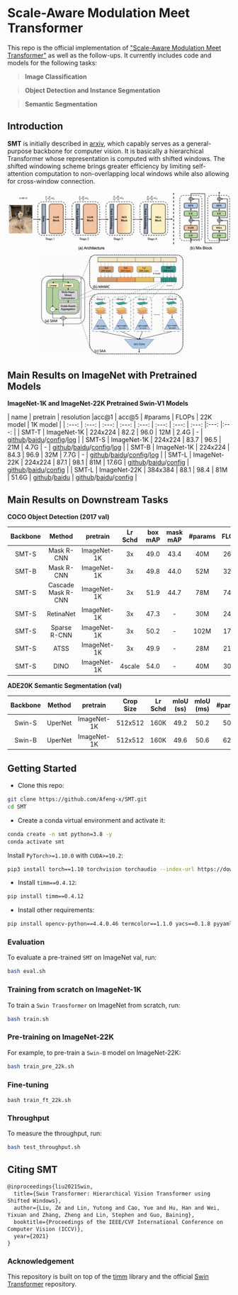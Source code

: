 # Scale-Aware Modulation Meet Transformer

This repo is the official implementation of ["Scale-Aware Modulation Meet Transformer"](https://arxiv.org/pdf/2103.14030.pdf) as well as the follow-ups. It currently includes code and models for the following tasks:

> **Image Classification**

> **Object Detection and Instance Segmentation**

> **Semantic Segmentation**


## Introduction

**SMT** is initially described in [arxiv](https://arxiv.org/abs/2103.14030), which capably serves as a
general-purpose backbone for computer vision. It is basically a hierarchical Transformer whose representation is computed with shifted windows. The shifted windowing scheme brings greater efficiency by limiting self-attention computation to non-overlapping local windows while also allowing for cross-window connection.

![teaser](figures/teaser.png)

## Main Results on ImageNet with Pretrained Models

**ImageNet-1K and ImageNet-22K Pretrained Swin-V1 Models**

| name | pretrain | resolution |acc@1 | acc@5 | #params | FLOPs | 22K model | 1K model |
| :---: | :---: | :---: | :---: | :---: | :---: | :---: | :---: |:---: |:---: |
| SMT-T | ImageNet-1K | 224x224 | 82.2 | 96.0 | 12M | 2.4G | - | [github](https://github.com/SwinTransformer/storage/releases/download/v1.0.0/swin_tiny_patch4_window7_224.pth)/[baidu](https://pan.baidu.com/s/156nWJy4Q28rDlrX-rRbI3w)/[config](configs/swin/swin_tiny_patch4_window7_224.yaml)/[log](https://github.com/SwinTransformer/storage/files/7745562/log_swin_tiny_patch4_window7_224.txt) |
| SMT-S | ImageNet-1K | 224x224 | 83.7 | 96.5 | 21M | 4.7G | - | [github](https://github.com/SwinTransformer/storage/releases/download/v1.0.0/swin_small_patch4_window7_224.pth)/[baidu](https://pan.baidu.com/s/1KFjpj3Efey3LmtE1QqPeQg)/[config](configs/swin/swin_small_patch4_window7_224.yaml)/[log](https://github.com/SwinTransformer/storage/files/7745563/log_swin_small_patch4_window7_224.txt) |
| SMT-B | ImageNet-1K | 224x224 | 84.3 | 96.9 | 32M | 7.7G | - | [github](https://github.com/SwinTransformer/storage/releases/download/v1.0.0/swin_base_patch4_window7_224.pth)/[baidu](https://pan.baidu.com/s/16bqCTEc70nC_isSsgBSaqQ)/[config](configs/swin/swin_base_patch4_window7_224.yaml)/[log](https://github.com/SwinTransformer/storage/files/7745564/log_swin_base_patch4_window7_224.txt) |
| SMT-L | ImageNet-22K | 224x224 | 87.1 | 98.1 | 81M | 17.6G | [github](https://github.com/SwinTransformer/storage/releases/download/v1.0.0/swin_base_patch4_window7_224_22k.pth)/[baidu](https://pan.baidu.com/s/1y1Ec3UlrKSI8IMtEs-oBXA)/[config](configs/swin/swin_base_patch4_window7_224_22k.yaml) | [github](https://github.com/SwinTransformer/storage/releases/download/v1.0.0/swin_base_patch4_window7_224_22kto1k.pth)/[baidu](https://pan.baidu.com/s/1n_wNkcbRxVXit8r_KrfAVg)/[config](configs/swin/swin_base_patch4_window7_224_22kto1k_finetune.yaml) |
| SMT-L | ImageNet-22K | 384x384 | 88.1 | 98.4 | 81M | 51.6G | [github](https://github.com/SwinTransformer/storage/releases/download/v1.0.0/swin_base_patch4_window12_384_22k.pth)/[baidu](https://pan.baidu.com/s/1vwJxnJcVqcLZAw9HaqiR6g) | [github](https://github.com/SwinTransformer/storage/releases/download/v1.0.0/swin_base_patch4_window12_384_22kto1k.pth)/[baidu](https://pan.baidu.com/s/1caKTSdoLJYoi4WBcnmWuWg)/[config](configs/swin/swin_base_patch4_window12_384_22kto1k_finetune.yaml) |


## Main Results on Downstream Tasks

**COCO Object Detection (2017 val)**

| Backbone | Method | pretrain | Lr Schd | box mAP | mask mAP | #params | FLOPs |
| :---: | :---: | :---: | :---: | :---: | :---: | :---: | :---: |
| SMT-S | Mask R-CNN | ImageNet-1K | 3x | 49.0 | 43.4 | 40M | 265G |
| SMT-B | Mask R-CNN | ImageNet-1K | 3x | 49.8 | 44.0 | 52M | 328G |
| SMT-S | Cascade Mask R-CNN | ImageNet-1K |  3x | 51.9 | 44.7 | 78M | 744G |
| SMT-S | RetinaNet | ImageNet-1K |  3x | 47.3 | - | 30M | 247G |
| SMT-S | Sparse R-CNN | ImageNet-1K |  3x | 50.2 | - | 102M | 171G |
| SMT-S | ATSS | ImageNet-1K |  3x | 49.9 | - | 28M | 214G |
| SMT-S | DINO | ImageNet-1K |  4scale | 54.0 | - | 40M | 309G |


**ADE20K Semantic Segmentation (val)**

| Backbone | Method | pretrain | Crop Size | Lr Schd | mIoU (ss) | mIoU (ms) | #params | FLOPs |
| :---: | :---: | :---: | :---: | :---: | :---: | :---: | :---: | :---: |
| Swin-S | UperNet | ImageNet-1K | 512x512 | 160K | 49.2 | 50.2 | 50M | 935G |
| Swin-B | UperNet | ImageNet-1K | 512x512 | 160K | 49.6 | 50.6 | 62M | 1004G |


## Getting Started

- Clone this repo:

```bash
git clone https://github.com/Afeng-x/SMT.git
cd SMT
```

- Create a conda virtual environment and activate it:

```bash
conda create -n smt python=3.8 -y
conda activate smt
```

Install `PyTorch>=1.10.0` with `CUDA>=10.2`:

```bash
pip3 install torch==1.10 torchvision torchaudio --index-url https://download.pytorch.org/whl/cu113
```

- Install `timm==0.4.12`:

```bash
pip install timm==0.4.12
```

- Install other requirements:

```bash
pip install opencv-python==4.4.0.46 termcolor==1.1.0 yacs==0.1.8 pyyaml scipy ptflops thop
```

### Evaluation

To evaluate a pre-trained `SMT` on ImageNet val, run:

```bash
bash eval.sh
```

### Training from scratch on ImageNet-1K

To train a `Swin Transformer` on ImageNet from scratch, run:

```bash
bash train.sh
```

### Pre-training on ImageNet-22K

For example, to pre-train a `Swin-B` model on ImageNet-22K:

```bash
bash train_pre_22k.sh
```

### Fine-tuning

```bashs
bash train_ft_22k.sh
```

### Throughput

To measure the throughput, run:

```bash
bash test_throughput.sh
```

## Citing SMT

```
@inproceedings{liu2021Swin,
  title={Swin Transformer: Hierarchical Vision Transformer using Shifted Windows},
  author={Liu, Ze and Lin, Yutong and Cao, Yue and Hu, Han and Wei, Yixuan and Zhang, Zheng and Lin, Stephen and Guo, Baining},
  booktitle={Proceedings of the IEEE/CVF International Conference on Computer Vision (ICCV)},
  year={2021}
}
```

### Acknowledgement
This repository is built on top of the [timm](https://github.com/rwightman/pytorch-image-models) library and the official [Swin Transformer](https://github.com/microsoft/Swin-Transformer) repository.
